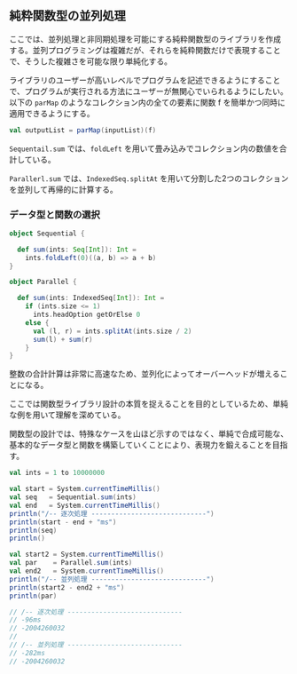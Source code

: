 ## 純粋関数型の並列処理
ここでは、並列処理と非同期処理を可能にする純粋関数型のライブラリを作成する。並列プログラミングは複雑だが、それらを純粋関数だけで表現することで、そうした複雑さを可能な限り単純化する。

ライブラリのユーザーが高いレベルでプログラムを記述できるようにすることで、プログラムが実行される方法にユーザーが無関心でいられるようにしたい。
以下の `parMap` のようなコレクション内の全ての要素に関数 f を簡単かつ同時に適用できるようにする。
```scala
val outputList = parMap(inputList)(f)
```

`Sequentail.sum` では、`foldLeft` を用いて畳み込みでコレクション内の数値を合計している。

`Parallerl.sum` では、`IndexedSeq.splitAt` を用いて分割した2つのコレクションを並列して再帰的に計算する。
### データ型と関数の選択
```scala
object Sequential {

  def sum(ints: Seq[Int]): Int =
    ints.foldLeft(0)((a, b) => a + b)
}

object Parallel {

  def sum(ints: IndexedSeq[Int]): Int =
    if (ints.size <= 1)
      ints.headOption getOrElse 0
    else {
      val (l, r) = ints.splitAt(ints.size / 2)
      sum(l) + sum(r)
    }
}
```

整数の合計計算は非常に高速なため、並列化によってオーバーヘッドが増えることになる。

ここでは関数型ライブラリ設計の本質を捉えることを目的としているため、単純な例を用いて理解を深めている。

関数型の設計では、特殊なケースを山ほど示すのではなく、単純で合成可能な、基本的なデータ型と関数を構築していくことにより、表現力を鍛えることを目指す。
```scala
val ints = 1 to 10000000

val start = System.currentTimeMillis()
val seq   = Sequential.sum(ints)
val end   = System.currentTimeMillis()
println("/-- 逐次処理 -----------------------------")
println(start - end + "ms")
println(seq)
println()

val start2 = System.currentTimeMillis()
val par    = Parallel.sum(ints)
val end2   = System.currentTimeMillis()
println("/-- 並列処理 -----------------------------")
println(start2 - end2 + "ms")
println(par)

// /-- 逐次処理 -----------------------------
// -96ms
// -2004260032
//
// /-- 並列処理 -----------------------------
// -282ms
// -2004260032
```
